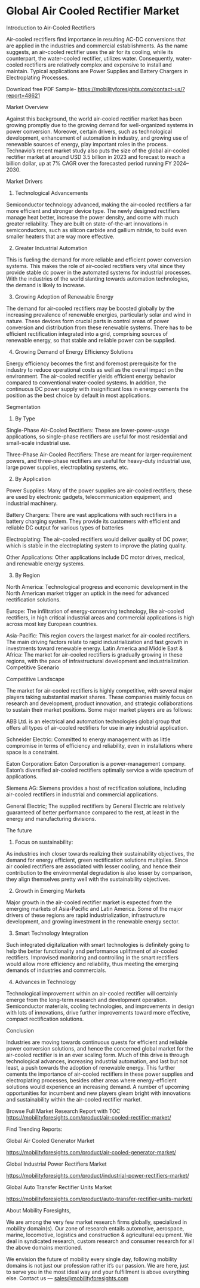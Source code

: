 # Global Air Cooled Rectifier Market

Introduction to Air-Cooled Rectifiers

Air-cooled rectifiers find importance in resulting AC-DC conversions that are applied in the industries and commercial establishments. As the name suggests, an air-cooled rectifier uses the air for its cooling, while its counterpart, the water-cooled rectifier, utilizes water. Consequently, water-cooled rectifiers are relatively complex and expensive to install and maintain. Typical applications are Power Supplies and Battery Chargers in Electroplating Processes.

Download free PDF Sample- https://mobilityforesights.com/contact-us/?report=48621

Market Overview

Against this background, the world air-cooled rectifier market has been growing promptly due to the growing demand for well-organized systems in power conversion. Moreover, certain drivers, such as technological development, enhancement of automation in industry, and growing use of renewable sources of energy, play important roles in the process. Technavio’s recent market study also puts the size of the global air-cooled rectifier market at around USD 3.5 billion in 2023 and forecast to reach a billion dollar, up at 7% CAGR over the forecasted period running FY 2024–2030.

Market Drivers

1. Technological Advancements

Semiconductor technology advanced, making the air-cooled rectifiers a far more efficient and stronger device type. The newly designed rectifiers manage heat better, increase the power density, and come with much greater reliability. They are built on state-of-the-art innovations in semiconductors, such as silicon carbide and gallium nitride, to build even smaller heaters that are way more effective.

2. Greater Industrial Automation

This is fueling the demand for more reliable and efficient power conversion systems. This makes the role of air-cooled rectifiers very vital since they provide stable dc power in the automated systems for industrial processes. With the industries of the world slanting towards automation technologies, the demand is likely to increase.

3. Growing Adoption of Renewable Energy

The demand for air-cooled rectifiers may be boosted globally by the increasing prevalence of renewable energies, particularly solar and wind in nature. These devices form crucial parts in control areas of power conversion and distribution from these renewable systems. There has to be efficient rectification integrated into a grid, comprising sources of renewable energy, so that stable and reliable power can be supplied.

4. Growing Demand of Energy Efficiency Solutions

Energy efficiency becomes the first and foremost prerequisite for the industry to reduce operational costs as well as the overall impact on the environment. The air-cooled rectifier yields efficient energy behavior compared to conventional water-cooled systems. In addition, the continuous DC power supply with insignificant loss in energy cements the position as the best choice by default in most applications.

Segmentation

1. By Type

Single-Phase Air-Cooled Rectifiers: These are lower-power-usage applications, so single-phase rectifiers are useful for most residential and small-scale industrial use.

Three-Phase Air-Cooled Rectifiers: These are meant for larger-requirement powers, and three-phase rectifiers are useful for heavy-duty industrial use, large power supplies, electroplating systems, etc.

2. By Application

Power Supplies: Many of the power supplies are air-cooled rectifiers; these are used by electronic gadgets, telecommunication equipment, and industrial machinery.

Battery Chargers: There are vast applications with such rectifiers in a battery charging system. They provide its customers with efficient and reliable DC output for various types of batteries

Electroplating: The air-cooled rectifiers would deliver quality of DC power, which is stable in the electroplating system to improve the plating quality.

Other Applications: Other applications include DC motor drives, medical, and renewable energy systems.

3. By Region

North America: Technological progress and economic development in the North American market trigger an uptick in the need for advanced rectification solutions.

Europe: The infiltration of energy-conserving technology, like air-cooled rectifiers, in high critical industrial areas and commercial applications is high across most key European countries.

Asia-Pacific: This region covers the largest market for air-cooled rectifiers. The main driving factors relate to rapid industrialization and fast growth in investments toward renewable energy. Latin America and Middle East & Africa: The market for air-cooled rectifiers is gradually growing in these regions, with the pace of infrastructural development and industrialization. Competitive Scenario

Competitive Landscape

The market for air-cooled rectifiers is highly competitive, with several major players taking substantial market shares. These companies mainly focus on research and development, product innovation, and strategic collaborations to sustain their market positions. Some major market players are as follows:

ABB Ltd. is an electrical and automation technologies global group that offers all types of air-cooled rectifiers for use in any industrial application.

Schneider Electric: Committed to energy management with as little compromise in terms of efficiency and reliability, even in installations where space is a constraint.

Eaton Corporation: Eaton Corporation is a power-management company. Eaton’s diversified air-cooled rectifiers optimally service a wide spectrum of applications.

Siemens AG: Siemens provides a host of rectification solutions, including air-cooled rectifiers in industrial and commercial applications.

General Electric; The supplied rectifiers by General Electric are relatively guaranteed of better performance compared to the rest, at least in the energy and manufacturing divisions.

The future

1. Focus on sustainability:

As industries inch closer towards realizing their sustainability objectives, the demand for energy efficient, green rectification solutions multiplies. Since air cooled rectifiers are associated with lesser cooling, and hence their contribution to the environmental degradation is also lesser by comparison, they align themselves pretty well with the sustainability objectives.

2. Growth in Emerging Markets

Major growth in the air-cooled rectifier market is expected from the emerging markets of Asia-Pacific and Latin America. Some of the major drivers of these regions are rapid industrialization, infrastructure development, and growing investment in the renewable energy sector.

3. Smart Technology Integration

Such integrated digitalization with smart technologies is definitely going to help the better functionality and performance upliftment of air-cooled rectifiers. Improvised monitoring and controlling in the smart rectifiers would allow more efficiency and reliability, thus meeting the emerging demands of industries and commercials.

4. Advances in Technology

Technological improvement within an air-cooled rectifier will certainly emerge from the long-term research and development operation. Semiconductor materials, cooling technologies, and improvements in design with lots of innovations, drive further improvements toward more effective, compact rectification solutions.

Conclusion

Industries are moving towards continuous quests for efficient and reliable power conversion solutions, and hence the concerned global market for the air-cooled rectifier is in an ever scaling form. Much of this drive is through technological advances, increasing industrial automation, and last but not least, a push towards the adoption of renewable energy. This further cements the importance of air-cooled rectifiers in these power supplies and electroplating processes, besides other areas where energy-efficient solutions would experience an increasing demand. A number of upcoming opportunities for incumbent and new players gleam bright with innovations and sustainability within the air-cooled rectifier market.

Browse Full Market Research Report with TOC https://mobilityforesights.com/product/air-cooled-rectifier-market/

Find Trending Reports:

Global Air Cooled Generator Market

https://mobilityforesights.com/product/air-cooled-generator-market/

Global Industrial Power Rectifiers Market

https://mobilityforesights.com/product/industrial-power-rectifiers-market/

Global Auto Transfer Rectifier Units Market

https://mobilityforesights.com/product/auto-transfer-rectifier-units-market/

About Mobility Foresights,

We are among the very few market research firms globally, specialized in mobility domain(s). Our zone of research entails automotive, aerospace, marine, locomotive, logistics and construction & agricultural equipment. We deal in syndicated research, custom research and consumer research for all the above domains mentioned.

We envision the future of mobility every single day, following mobility domains is not just our profession rather it’s our passion. We are here, just to serve you in the most ideal way and your fulfillment is above everything else. Contact us — sales@mobilityforesights.com
